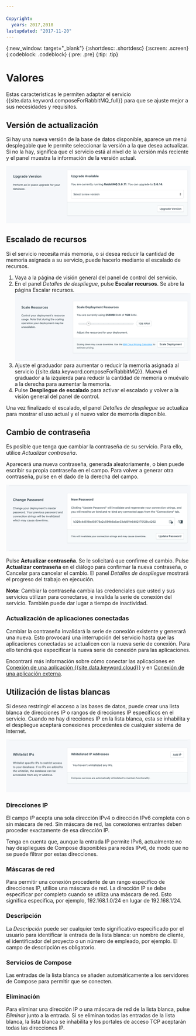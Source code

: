 ```yaml
---

Copyright:
  years: 2017,2018
lastupdated: "2017-11-20"
---
```


{:new_window: target="_blank"}
{:shortdesc: .shortdesc}
{:screen: .screen}
{:codeblock: .codeblock}
{:pre: .pre}
{:tip: .tip}

# Valores

Estas características le permiten adaptar el servicio {{site.data.keyword.composeForRabbitMQ_full}} para que se ajuste mejor a sus necesidades y requisitos.


## Versión de actualización

Si hay una nueva versión de la base de datos disponible, aparece un menú desplegable que le permite seleccionar la versión a la que desea actualizar. Si no la hay, significa que el servicio está al nivel de la versión más reciente y el panel muestra la información de la versión actual.

![El panel Versión](./images/rabbitmq-version-show.png "El panel Versión")


## Escalado de recursos

Si el servicio necesita más memoria, o si desea reducir la cantidad de memoria asignada a su servicio, puede hacerlo mediante el escalado de recursos.

1. Vaya a la página de visión general del panel de control del servicio.
2. En el panel _Detalles de despliegue_, pulse **Escalar recursos**. Se abre la página Escalar recursos. ![La página Escalar recursos](./images/rabbitmq-scale-show.png "La página Escalar recursos")
3. Ajuste el graduador para aumentar o reducir la memoria asignada al servicio {{site.data.keyword.composeForRabbitMQ}}. Mueva el graduador a la izquierda para reducir la cantidad de memoria o muévalo a la derecha para aumentar la memoria.
4. Pulse **Despliegue de escalado** para activar el escalado y volver a la visión general del panel de control. 

Una vez finalizado el escalado, el panel _Detalles de despliegue_ se actualiza para mostrar el uso actual y el nuevo valor de memoria disponible.


## Cambio de contraseña

Es posible que tenga que cambiar la contraseña de su servicio. Para ello, utilice _Actualizar contraseña_. 

Aparecerá una nueva contraseña, generada aleatoriamente, o bien puede escribir su propia contraseña en el campo. Para volver a generar otra contraseña, pulse en el dado de la derecha del campo. 
  
![Actualización de la contraseña de RabbitMQ](./images/rabbitmq-update-password.png "El generador automático de contraseñas")

Pulse **Actualizar contraseña**. Se le solicitará que confirme el cambio. Pulse **Actualizar contraseña** en el diálogo para confirmar la nueva contraseña, o Cancelar para cancelar el cambio. El panel _Detalles de despliegue_ mostrará el progreso del trabajo en ejecución.

**Nota:** Cambiar la contraseña cambia las credenciales que usted y sus servicios utilizan para conectarse, e invalida la serie de conexión del servicio. También puede dar lugar a tiempo de inactividad.

### Actualización de aplicaciones conectadas
Cambiar la contraseña invalidará la serie de conexión existente y generará una nueva. Esto provocará una interrupción del servicio hasta que las aplicaciones conectadas se actualicen con la nueva serie de conexión. Para ello tendrá que especificar la nueva serie de conexión para las aplicaciones.

Encontrará más información sobre cómo conectar las aplicaciones en [Conexión de una aplicación {{site.data.keyword.cloud}}](./connecting-bluemix-app.html)
y en [Conexión de una aplicación externa](./connecting-external.html).


## Utilización de listas blancas

Si desea restringir el acceso a las bases de datos, puede crear una lista blanca de direcciones IP o rangos de direcciones IP específicos en el servicio. Cuando no hay direcciones IP en la lista blanca, esta se inhabilita y el despliegue aceptará conexiones procedentes de cualquier sistema de Internet.

![Lista blanca de IP](./images/rabbitmq-whitelist-show.png "Los campos de lista blanca.")

### Direcciones IP
El campo *IP* acepta una sola dirección IPv4 o dirección IPv6 completa con o sin máscara de red. Sin máscara de red, las conexiones entrantes deben proceder exactamente de esa dirección IP. 

Tenga en cuenta que, aunque la entrada IP permite IPv6, actualmente no hay despliegues de Compose disponibles para redes IPv6, de modo que no se puede filtrar por estas direcciones.

### Máscaras de red
Para permitir una conexión procedente de un rango específico de direcciones IP, utilice una máscara de red. La dirección IP se debe especificar por completo cuando se utiliza una máscara de red. Esto significa especifica, por ejemplo, 192.168.1.0/24 en lugar de 192.168.1/24.

### Descripción
La *Descripción* puede ser cualquier texto significativo especificado por el usuario para identificar la entrada de la lista blanca: un nombre de cliente, el identificador del proyecto o un número de empleado, por ejemplo. El campo de descripción es obligatorio.

### Servicios de Compose
Las entradas de la lista blanca se añaden automáticamente a los servidores de Compose para permitir que se conecten.

### Eliminación
Para eliminar una dirección IP o una máscara de red de la lista blanca, pulse *Eliminar* junto a la entrada.
Si se eliminan todas las entradas de la lista blanca, la lista blanca se inhabilita y los portales de acceso TCP aceptarán todas las direcciones IP.
